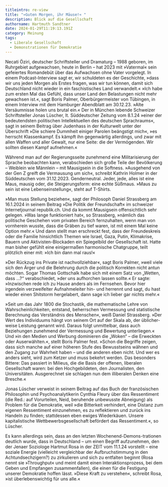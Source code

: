 ```yaml
---
titleintro: re-view
title: "»Guten Morgen, ihr Mäuse!« "
description: Blick auf die Gesellschaft
authorname: Hartmuth Sandtner
date: 2024-01-29T11:19:13.191Z
category: Meinung
tags:
  - Liberale Gesellschaft
  - Demonstrationen für Demokratie
---
```

Necati Öziri, deutscher Schriftsteller und Dramaturg – 1988 geboren, im Ruhr­gebiet aufgewachsen, heute in Berlin – hat 2023 mit »Vatermal« sein gefeiertes Roman­debüt über das Aufwachsen ohne Vater vorgelegt. In einem Podcast-Interview sagt er, wir schuldeten es der Geschichte, »dass wir uns jeden Morgen als Erstes fragen, was wir tun können, damit sich Deutschland nicht wieder in ein faschistisches Land verwandelt.« »Ich habe zum ersten Mal das Gefühl, dass unser Land den Belastungen nicht mehr gewachsen ist.«, sagt Boris Palmer, Oberbürgermeister von Tübingen, in einem Interview mit dem Hamburger Abendblatt am 30.12.23. »Alte Versäumnisse holen uns brutal ein.« Der in München lebende Schweizer Schriftsteller Jonas Lüscher, lt. Süddeutscher Zeitung vom 8.1.24 »einer der bedeutendsten politischen Intellektuellen des deutschen Sprachraums«, sagt in seinem Beitrag über Judenhass in der Kulturwelt unter der Überschrift »Die schiere Dummheit einiger Parolen beängstigt mich«, »es herrscht Klassenkampf. Es kämpft ihn gegenwärtig allerdings, und zwar mit allen Waffen und aller Gewalt, nur eine Seite: die der Vermögenden. Wir sollten diesen Kampf aufnehmen.«


Während man auf der Regierungsseite zunehmend eine Militarisierung der Sprache beobachten kann, verabschieden sich große Teile der Bevölkerung – Weiblein wie Männlein – mit Mausigsein in die Softness. »Ausgehend von der Gen Z greift die Vermausung um sich«, schreibt Kathrin Holmer in der Süddeutschen vom 31.12.2023. Genderneutral. Jeder, jede, alles ist eine Maus, mausig oder, die Steigerungsform: eine echte Süßmaus. »Maus zu sein ist eine Lebenseinstellung«, steht auf T-Shirts.


»Man muss Stellung beziehen«, sagt der Philosoph Daniel Strassberg am 16.1.2024 in seinem Beitrag »Die Politik der Freundschaft« im schweizer Internetjournal republik.ch. Und da kommt Mausigsein offensichtlich sehr gelegen. »Was lange funktioniert hat«, so Strassberg, »nämlich das politische Geschehen vom privaten Bereich fernzuhalten, wenn man von vornherein wusste, dass die Gräben zu tief waren, ist mit einem Mal keine Option mehr.« Und dann stellt man erschreckt fest, dass der Freundeskreis oder die Familie hinsichtlich Themen wie Israel, Gaza, Putin, Klimakrise, Bauern und Aktivisten-Blockaden ein Spiegelbild der Gesellschaft ist. Hatte man bisher gefühlt eine einigermaßen harmonische Chatgruppe, teilt plötzlich einer mit: »Ich bin dann mal raus!«


»Der Rückzug ins Private ist nachvollziehbar«, sagt Boris Palmer, »weil viele sich den Ärger und die Belehrung durch die politisch Korrekten nicht antun möchten. Sogar Thomas Gottschalk habe sich mit einem Satz von „Wetten, dass …?“ verabschiedet, »der uns aufhorchen lassen sollte.« Er sagte: »Inzwischen rede ich zu Hause anders als im Fernsehen. Bevor hier irgendein verzweifelter Aufnahmeleiter hin- und herrennt und sagt, du hast wieder einen Shitstorm hergelabert, dann sage ich lieber gar nichts mehr.«


»Seit um das Jahr 1800 die Stochastik, die mathematische Lehre von Wahrscheinlichkeiten, entstand, beherrschen Vermessung und statistische Berechnung das Verständnis des Menschen«, weiß Daniel Strassberg. »Der Wert des Individuums hängt von seinem Ort auf der Skala ab, der üblicher­weise Leistung genannt wird. Daraus folgt unmittelbar, dass auch Beziehungen zunehmend der Vermessung und Bewertung unterliegen.« Und »in den Medien und Werbung dominieren die „Woken“ – die Erweckten oder Auserwählten.«, stellt Boris Palmer fest. »Schon die Begriffe zeigen, dass sich manche auf einer höheren Stufe des Bewusstseins wähnen und den Zugang zur Wahrheit haben – und die anderen eben nicht. Und wer es anders sieht, wird zum Ketzer und muss bekehrt werden. Das besonders Bittere: Das passiert in Milieus, die die Basis der offenen, liberalen Gesellschaft waren: bei den Hochgebildeten, den Journalisten, den Universitäten. Ausgerechnet sie schlagen nun dem illiberalen Denken eine Bresche.«


Jonas Lüscher verweist in seinem Beitrag auf das Buch der französischen Philosophin und Psychoanalytikerin Cynthia Fleury über das Ressentiment (die Red.: auf Vorurteilen, Neid, beruhende unbewusste Abneigung) als Problem für die Demokratie, weil »die Bitterkeit verhindert, eine Distanz zum eigenen Ressentiment einzunehmen, es zu reflektieren und zurück ins Handeln zu finden; stattdessen eben ewiges Wiederkäuen. Unsere kapitalistische Wettbewerbsgesellschaft befördert das Ressentiment.«, so Lüscher. 


Es kann allerdings sein, dass an den letzten Wochenend-Demons-trationen deutlich wurde, dass in Deutschland – um einen Begriff aufzunehmen, den der Jenaer Soziologe Hartmut Rosa in der ZEIT vom 11.1.24 vorstellt – eine soziale Energie (vielleicht vergleichbar der Aufbruchstimmung in den Achtundsechzigern?) zu zirkulieren und sich zu entfalten beginnt (Rosa nennt sie »Throughput« und meint damit einen Interaktionsprozess, bei dem Geben und Empfangen zusammenfallen), die einen für die Festigung unserer Demokratie hoffen lässt. »Diese Kraft zu verstehen«, schreibt Rosa, »ist überlebenswichtig für uns alle.«